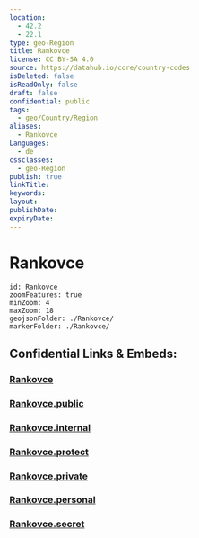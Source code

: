 ```yaml
---
location:
  - 42.2
  - 22.1
type: geo-Region
title: Rankovce
license: CC BY-SA 4.0
source: https://datahub.io/core/country-codes
isDeleted: false
isReadOnly: false
draft: false
confidential: public
tags:
  - geo/Country/Region
aliases:
  - Rankovce
Languages:
  - de
cssclasses:
  - geo-Region
publish: true
linkTitle:
keywords:
layout:
publishDate:
expiryDate:
---
```


# Rankovce

```leaflet
id: Rankovce
zoomFeatures: true 
minZoom: 4 
maxZoom: 18
geojsonFolder: ./Rankovce/
markerFolder: ./Rankovce/
```


## Confidential Links & Embeds: 

### [Rankovce](/_Standards/Earth/Continent/Europe/Europe~South/Macedonia~North/Municipalities~Macedonia/Rankovce.md) 

### [Rankovce.public](/_public/Earth/Continent/Europe/Europe~South/Macedonia~North/Municipalities~Macedonia/Rankovce.public.md) 

### [Rankovce.internal](/_internal/Earth/Continent/Europe/Europe~South/Macedonia~North/Municipalities~Macedonia/Rankovce.internal.md) 

### [Rankovce.protect](/_protect/Earth/Continent/Europe/Europe~South/Macedonia~North/Municipalities~Macedonia/Rankovce.protect.md) 

### [Rankovce.private](/_private/Earth/Continent/Europe/Europe~South/Macedonia~North/Municipalities~Macedonia/Rankovce.private.md) 

### [Rankovce.personal](/_personal/Earth/Continent/Europe/Europe~South/Macedonia~North/Municipalities~Macedonia/Rankovce.personal.md) 

### [Rankovce.secret](/_secret/Earth/Continent/Europe/Europe~South/Macedonia~North/Municipalities~Macedonia/Rankovce.secret.md)

